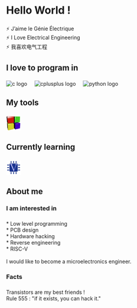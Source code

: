 <h1 align="left">Hello World !</h1>

###

<p align="left">⚡ J’aime le Génie Électrique  <br>⚡ I Love Electrical Engineering  <br>⚡ 我喜欢电气工程</p>

###

<h2 align="left">I love to program in</h2>

###

<div align="left">
  <img src="https://skillicons.dev/icons?i=c" height="40" alt="c logo"  />
  <img width="12" />
  <img src="https://skillicons.dev/icons?i=cpp" height="40" alt="cplusplus logo"  />
  <img width="12" />
  <img src="https://cdn.jsdelivr.net/gh/devicons/devicon/icons/python/python-original.svg" height="40" alt="python logo"  />
</div>

###

<h2 align="left">My tools</h2>

###

<div align="left">
  <img src="https://github.com/Ign555/Ign555/blob/main/Codeblocks_logo.png?raw=true" height="40" alt="code::block logo"  />
  <img width="12" />
</div>

###

<h2 align="left">Currently learning</h2>

###

<div align="left">
  <img src="https://raw.githubusercontent.com/Ign555/Ign555/7dab212b2f3b07ba1641256a9608986b072d9016/file_type_verilog_icon_130092.svg" height="40" alt="storybook logo"  />
</div>

###

<h2 align="left">About me</h2>

###

<h3 align="left">I am interested in</h3>

###

<p align="left">* Low level programming<br>* PCB design <br>* Hardware hacking<br>* Reverse engineering<br>* RISC-V<br><br>I would like to become a microelectronics engineer.</p>

###

<h3 align="left">Facts</h3>

###

<p align="left">Transistors are my best friends !<br>Rule 555 : "if it exists, you can hack it."</p>

###
